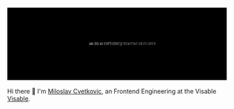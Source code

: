 [![Cover image](https://github.com/miloslavc/miloslavc/blob/master/miloslavc.png)](https://miloslavc.com)

Hi there 👋 I'm [Miloslav Cvetkovic](https://miloslavc.com), an Frontend Engineering at the Visable [Visable](https://visable.com).
